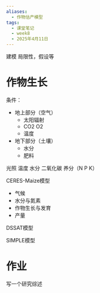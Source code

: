 ```yaml
---
aliases:
  - 作物估产模型
tags:
  - 课堂笔记
  - week8
  - 2025年4月11日
---
```


建模
局限性，假设等

# 作物生长
条件：
- 地上部分（空气）
	- 太阳辐射
	- CO2 O2
	- 温度
- 地下部分（土壤）
	- 水分
	- 肥料

光照 温度 水分 二氧化碳 养分（N P K）

CERES-Maize模型
- 气候
- 水分与氮素
- 作物生长与发育
- 产量


DSSAT模型

SIMPLE模型

# 作业
写一个研究综述
